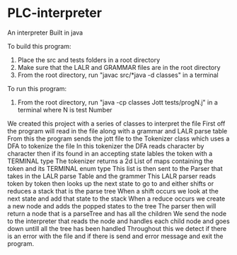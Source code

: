 # PLC-interpreter
An interpreter
Built in java

To build this program:
1. Place the src and tests folders in a root directory
2. Make sure that the LALR and GRAMMAR files are in the root directory
3. From the root directory, run "javac src/*java -d classes" in a terminal

To run this program:
1. From the root directory, run "java -cp classes Jott tests/progN.j" in a terminal where N is test Number


We created this project with a series of classes to interpret the file
First off the program will read in the file along with a grammar and LALR parse table
From this the program sends the jott file to the Tokenizer class which uses a DFA to tokenize the file
In this tokenizer the DFA reads character by character then if its found in an accepting state lables the token with a TERMINAL type
The tokenizer returns a 2d List of maps containing the token and its TERMINAL enum  type
This list is then sent to the Parser that takes in the LALR parse Table and the grammer
This LALR parser reads token by token then looks up the next state to go to and either shifts or reduces a stack that is the parse tree
When a shift occurs we look at the next state and add that state to the stack
When a reduce occurs we create a new node and adds the popped states to the tree
The parser then will return a node that is a parseTree and has all the children 
We send the node to the interpreter that reads the node and handles each child node and goes down untill all the tree has been handled
Throughout this we detect if there is an error with the file and if there is send and error message and exit the program.

